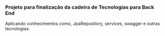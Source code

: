 ### Projeto para finalização da cadeira de Tecnologias para Back End

Aplicando conhecimentos como, JpaRepository, services, swagger e outras tecnologias.
